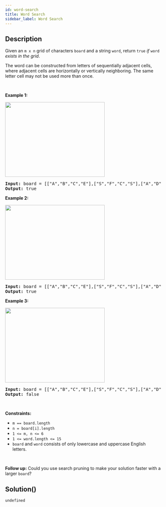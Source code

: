 ```yaml
---
id: word-search
title: Word Search
sidebar_label: Word Search
---
```

## Description
<div class="description">
<p>Given an <code>m x n</code> grid of characters <code>board</code> and a string <code>word</code>, return <code>true</code> <em>if</em> <code>word</code> <em>exists in the grid</em>.</p>

<p>The word can be constructed from letters of sequentially adjacent cells, where adjacent cells are horizontally or vertically neighboring. The same letter cell may not be used more than once.</p>

<p>&nbsp;</p>
<p><strong class="example">Example 1:</strong></p>
<img alt="" src="https://assets.leetcode.com/uploads/2020/11/04/word2.jpg" style="width: 322px; height: 242px;" />
<pre>
<strong>Input:</strong> board = [[&quot;A&quot;,&quot;B&quot;,&quot;C&quot;,&quot;E&quot;],[&quot;S&quot;,&quot;F&quot;,&quot;C&quot;,&quot;S&quot;],[&quot;A&quot;,&quot;D&quot;,&quot;E&quot;,&quot;E&quot;]], word = &quot;ABCCED&quot;
<strong>Output:</strong> true
</pre>

<p><strong class="example">Example 2:</strong></p>
<img alt="" src="https://assets.leetcode.com/uploads/2020/11/04/word-1.jpg" style="width: 322px; height: 242px;" />
<pre>
<strong>Input:</strong> board = [[&quot;A&quot;,&quot;B&quot;,&quot;C&quot;,&quot;E&quot;],[&quot;S&quot;,&quot;F&quot;,&quot;C&quot;,&quot;S&quot;],[&quot;A&quot;,&quot;D&quot;,&quot;E&quot;,&quot;E&quot;]], word = &quot;SEE&quot;
<strong>Output:</strong> true
</pre>

<p><strong class="example">Example 3:</strong></p>
<img alt="" src="https://assets.leetcode.com/uploads/2020/10/15/word3.jpg" style="width: 322px; height: 242px;" />
<pre>
<strong>Input:</strong> board = [[&quot;A&quot;,&quot;B&quot;,&quot;C&quot;,&quot;E&quot;],[&quot;S&quot;,&quot;F&quot;,&quot;C&quot;,&quot;S&quot;],[&quot;A&quot;,&quot;D&quot;,&quot;E&quot;,&quot;E&quot;]], word = &quot;ABCB&quot;
<strong>Output:</strong> false
</pre>

<p>&nbsp;</p>
<p><strong>Constraints:</strong></p>

<ul>
	<li><code>m == board.length</code></li>
	<li><code>n = board[i].length</code></li>
	<li><code>1 &lt;= m, n &lt;= 6</code></li>
	<li><code>1 &lt;= word.length &lt;= 15</code></li>
	<li><code>board</code> and <code>word</code> consists of only lowercase and uppercase English letters.</li>
</ul>

<p>&nbsp;</p>
<p><strong>Follow up:</strong> Could you use search pruning to make your solution faster with a larger <code>board</code>?</p>

</div>

## Solution()
```
undefined
```